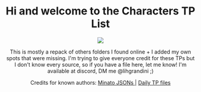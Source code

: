 <body>
  <div align="center">
    <h1>Hi and welcome to the Characters TP List</h1>

<img src="https://webstatic.hoyoverse.com/upload/uploadstatic/contentweb/20200723/2020072319142329434.png">

<p> This is mostly a repack of others folders I found online + I added my own spots that were missing.
I'm trying to give everyone credit for these TPs but I don't know every source, so if you have a file here, let me know!
I'm available at discord, DM me @lihgrandini ;)
</p>

Credits for known authors:
<a href="https://github.com/Minato0211/minato-jsons/blob/main/README.md">Minato JSONs </a> | <a href="https://github.com/Schvis/Share/blob/main/DailyTP.rar"> Daily TP files </a>
    
</body>
